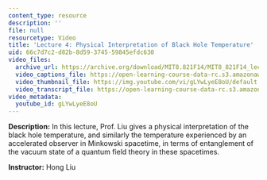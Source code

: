 ```yaml
---
content_type: resource
description: ''
file: null
resourcetype: Video
title: 'Lecture 4: Physical Interpretation of Black Hole Temperature'
uid: 66c7d7c2-d82b-8d59-3745-59845efdc630
video_files:
  archive_url: https://archive.org/download/MIT8.821F14/MIT8_821F14_lec04_300k.mp4
  video_captions_file: https://open-learning-course-data-rc.s3.amazonaws.com/8-821-string-theory-and-holographic-duality-fall-2014/167d7b03c0bc5a56b3a8089280b0703d_gLYwLyeE8oU.vtt
  video_thumbnail_file: https://img.youtube.com/vi/gLYwLyeE8oU/default.jpg
  video_transcript_file: https://open-learning-course-data-rc.s3.amazonaws.com/8-821-string-theory-and-holographic-duality-fall-2014/837a3a7fae929a5bfac2b483e6eb7a34_gLYwLyeE8oU.pdf
video_metadata:
  youtube_id: gLYwLyeE8oU
---
```


**Description:** In this lecture, Prof. Liu gives a physical interpretation of the black hole temperature, and similarly the temperature experienced by an accelerated observer in Minkowski spacetime, in terms of entanglement of the vacuum state of a quantum field theory in these spacetimes.

**Instructor:** Hong Liu